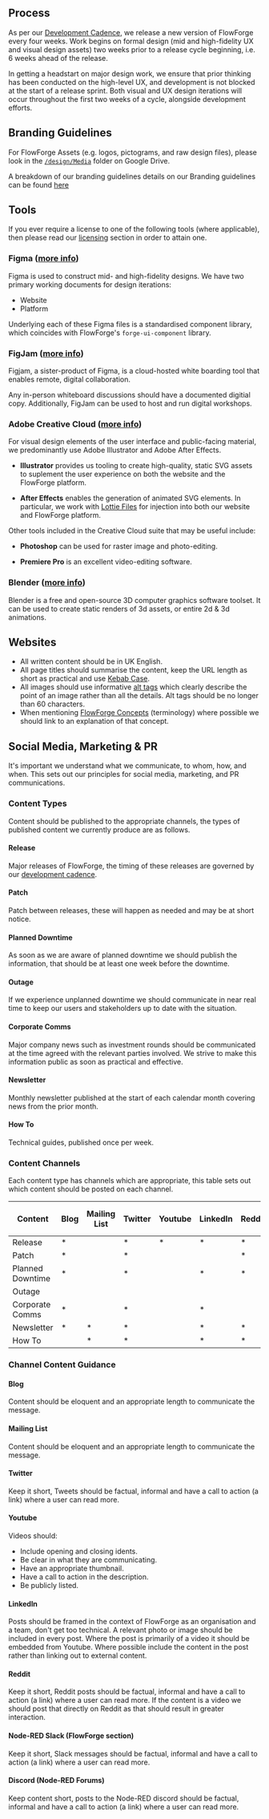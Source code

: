 ## Process

As per our [Development Cadence](../development#cadence), we release a new version of FlowForge every four weeks. Work begins on formal design (mid and high-fidelity UX and visual design assets) two weeks prior to a release cycle beginning, i.e. 6 weeks ahead of the release. 

In getting a headstart on major design work, we ensure that prior thinking has been conducted on the high-level UX, and development is not blocked at the start of a release sprint. Both visual and UX design iterations will occur throughout the first two weeks of a cycle, alongside development efforts.

## Branding Guidelines

For FlowForge Assets (e.g. logos, pictograms, and raw design files), please look in the [`/design/Media`](https://drive.google.com/drive/u/1/folders/1guBnBUrIiRXuK6vsik_NIXIhtE1cZRRa) folder on Google Drive.

A breakdown of our branding guidelines details on our Branding guidelines can  be found [here](./branding.md)
## Tools

If you ever require a license to one of the following tools (where applicable), then please read our [licensing](../peopleops#software-licenses) section in order to attain one.

### Figma ([more info](https://www.figma.com/))

Figma is used to construct mid- and high-fidelity designs. We have two primary working documents for design iterations:

- Website
- Platform

Underlying each of these Figma files is a standardised component library, which coincides with FlowForge's `forge-ui-component` library.

### FigJam ([more info](https://www.figma.com/figjam/))

Figjam, a sister-product of Figma, is a cloud-hosted white boarding tool that enables remote, digital collaboration. 

Any in-person whiteboard discussions should have a documented digitial copy. Additionally, FigJam can be used to host and run digital workshops.


### Adobe Creative Cloud ([more info](https://www.adobe.com/uk/creativecloud.html))

For visual design elements of the user interface and public-facing material, we predominantly use Adobe Illustrator and Adobe After Effects.

- **Illustrator** provides us tooling to create high-quality, static SVG assets to suplement the user experience on both the website and the FlowForge platform.

- **After Effects** enables the generation of animated SVG elements. In particular, we work with [Lottie Files](https://lottiefiles.com/) for injection into both our website and FlowForge platform.

Other tools included in the Creative Cloud suite that may be useful include:

- **Photoshop** can be used for raster image and photo-editing.

- **Premiere Pro** is an excellent video-editing software.

### Blender ([more info](https://blender.org))

Blender is a free and open-source 3D computer graphics software toolset. It can be used to create static renders of 3d assets, or entire 2d & 3d animations. 

## Websites

- All written content should be in UK English.
- All page titles should summarise the content, keep the URL length as short as practical and use [Kebab Case](https://en.wiktionary.org/wiki/kebab_case).
- All images should use informative [alt tags](https://www.w3.org/WAI/tutorials/images/tips/) which clearly describe the point of an image rather than all the details. Alt tags should be no longer than 60 characters.
- When mentioning [FlowForge Concepts](https://flowforge.com/docs/user/concepts/) (terminology) where possible we should link to an explanation of that concept.

## Social Media, Marketing & PR

It's important we understand what we communicate, to whom, how, and when. This sets out our principles for social media, marketing, and PR communications.

### Content Types

Content should be published to the appropriate channels, the types of published content we currently produce are as follows.

#### Release

Major releases of FlowForge, the timing of these releases are governed by our [development cadence](https://flowforge.com/handbook/development/#cadence).

#### Patch

Patch between releases, these will happen as needed and may be at short notice.

#### Planned Downtime

As soon as we are aware of planned downtime we should publish the information, that should be at least one week before the downtime.

#### Outage

If we experience unplanned downtime we should communicate in near real time to keep our users and stakeholders up to date with the situation.

#### Corporate Comms

Major company news such as investment rounds should be communicated at the time agreed with the relevant parties involved. We strive to make this information public as soon as practical and effective.

#### Newsletter

Monthly newsletter published at the start of each calendar month covering news from the prior month.

#### How To

Technical guides, published once per week.


### Content Channels

Each content type has channels which are appropriate, this table sets out which content should be posted on each channel.

|Content          |Blog  |Mailing List |Twitter  |Youtube  |LinkedIn |Reddit |Node-RED Slack|Node-RED Discord |
|---              |---   |---          |---      |---      |---      |---    |---           |---              |
|Release          |*     |             |*        |*        |*        |*      |*             |*                |
|Patch            |*     |             |*        |         |         |*      |*             |                 | 
|Planned Downtime |*     |             |*        |         |*        |*      |*             |                 |
|Outage           |      |             |         |         |         |       |              |                 |
|Corporate Comms  |*     |             |*        |         |*        |       |              |                 |
|Newsletter       |*     |*            |*        |         |*        |*      |*             |*                |
|How To           |      |*            |*        |         |*        |*      |*             |*                |


### Channel Content Guidance

#### Blog

Content should be eloquent and an appropriate length to communicate the message.

#### Mailing List

Content should be eloquent and an appropriate length to communicate the message.

#### Twitter

Keep it short, Tweets should be factual, informal and have a call to action (a link) where a user can read more.

#### Youtube

Videos should:

- Include opening and closing idents.
- Be clear in what they are communicating.
- Have an appropriate thumbnail.
- Have a call to action in the description.
- Be publicly listed.

#### LinkedIn

Posts should be framed in the context of FlowForge as an organisation and a team, don't get too technical. A relevant photo or image should be included in every post. Where the post is primarily of a video it should be embedded from Youtube. Where possible include the content in the post rather than linking out to external content.

#### Reddit

Keep it short, Reddit posts should be factual, informal and have a call to action (a link) where a user can read more. If the content is a video we should post that directly on Reddit as that should result in greater interaction.

#### Node-RED Slack (FlowForge section)

Keep it short, Slack messages should be factual, informal and have a call to action (a link) where a user can read more.

#### Discord (Node-RED Forums)

Keep content short, posts to the Node-RED discord should be factual, informal and have a call to action (a link) where a user can read more.
